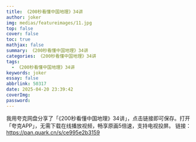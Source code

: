 ```yaml
---
title: 《200秒看懂中国地理》34讲
author: joker
img: medias/featureimages/11.jpg
top: false
cover: false
toc: true
mathjax: false
summary: 《200秒看懂中国地理》34讲
categories: 《200秒看懂中国地理》34讲
tags:
  - 《200秒看懂中国地理》34讲
keywords: joker
essay: false
abbrlink: 50317
date: 2025-04-20 23:39:42
coverImg:
password:
---
```


我用夸克网盘分享了「《200秒看懂中国地理》34讲」，点击链接即可保存。打开「夸克APP」，无需下载在线播放视频，畅享原画5倍速，支持电视投屏。
链接：https://pan.quark.cn/s/ce995e2b3159
